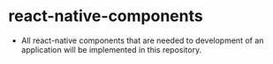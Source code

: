 # react-native-components
-  All react-native components that are needed to development of an application will be implemented in this repository.
